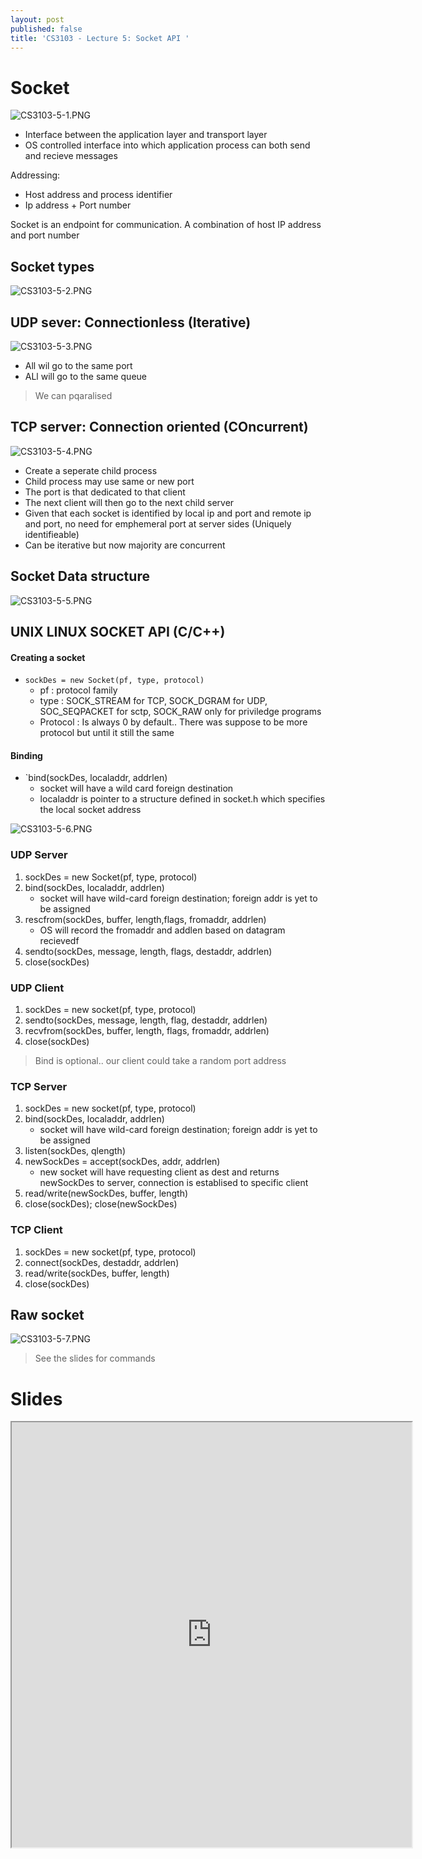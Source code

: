 ```yaml
---
layout: post
published: false
title: 'CS3103 - Lecture 5: Socket API '
---
```

# Socket

![CS3103-5-1.PNG]({{site.baseurl}}/img/CS3103-5-1.PNG)

- Interface between the application layer and transport layer
- OS controlled interface into which application process can both send and recieve messages

Addressing: 
- Host address and process identifier
- Ip address + Port number


Socket is an endpoint for communication. A combination of host IP address and port number

## Socket types
![CS3103-5-2.PNG]({{site.baseurl}}/img/CS3103-5-2.PNG)

## UDP sever: Connectionless (Iterative)
![CS3103-5-3.PNG]({{site.baseurl}}/img/CS3103-5-3.PNG)

- All wil go to the same port
- ALl will go to the same queue

> We can pqaralised

## TCP server: Connection oriented (COncurrent)

![CS3103-5-4.PNG]({{site.baseurl}}/img/CS3103-5-4.PNG)


- Create a seperate child process
- Child process may use same or new port
- The port is that dedicated to that client
- The next client will then go to the next child server
- Given that each socket is identified by local ip and port and remote ip and port, no need for emphemeral port at server sides (Uniquely identifieable) 
- Can be iterative but now majority are concurrent

## Socket Data structure
![CS3103-5-5.PNG]({{site.baseurl}}/img/CS3103-5-5.PNG)

## UNIX LINUX SOCKET API (C/C++)

#### Creating a socket
- `sockDes = new Socket(pf, type, protocol)`
	- pf : protocol family
    - type : SOCK_STREAM for TCP, SOCK_DGRAM for UDP, SOC_SEQPACKET for sctp, SOCK_RAW only for priviledge programs
    - Protocol : Is always 0 by default.. There was suppose to be more protocol but until it still the same
    
    

#### Binding
- `bind(sockDes, localaddr, addrlen)
	- socket will have a wild card foreign destination
    - localaddr is pointer to a structure defined in socket.h which specifies the local socket address 
    
![CS3103-5-6.PNG]({{site.baseurl}}/img/CS3103-5-6.PNG)

### UDP Server
1. sockDes = new Socket(pf, type, protocol)
2. bind(sockDes, localaddr, addrlen)
	- socket will have wild-card foreign destination; foreign addr is yet to be assigned
3. rescfrom(sockDes, buffer, length,flags, fromaddr, addrlen)
	- OS will record the fromaddr and addlen based on datagram recievedf
4. sendto(sockDes, message, length, flags, destaddr, addrlen)
5. close(sockDes)


### UDP Client
1. sockDes = new socket(pf, type, protocol)
2. sendto(sockDes, message, length, flag, destaddr, addrlen)
3. recvfrom(sockDes, buffer, length, flags, fromaddr, addrlen)
4. close(sockDes)

> Bind is optional.. our client could take a random port address


### TCP Server
1. sockDes = new socket(pf, type, protocol)
2. bind(sockDes, localaddr, addrlen)
	- socket will have wild-card foreign destination; foreign addr is yet to be assigned
3. listen(sockDes, qlength)
4. newSockDes = accept(sockDes, addr, addrlen)
	- new socket will have requesting client as dest and returns newSockDes to server, connection is establised to specific client
5. read/write(newSockDes, buffer, length)
6. close(sockDes); close(newSockDes)

### TCP Client
1. sockDes = new socket(pf, type, protocol)
2. connect(sockDes, destaddr, addrlen)
3. read/write(sockDes, buffer, length)
4. close(sockDes)


## Raw socket
![CS3103-5-7.PNG]({{site.baseurl}}/img/CS3103-5-7.PNG)



> See the slides for commands

# Slides
<iframe src="https://drive.google.com/file/d/1uVa8AoDjED1tb3r9yGctDhMPH-W7nUtJ/preview" width="640" height="680"></iframe>
